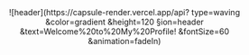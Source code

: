 
<div align="center">
  ![header](https://capsule-render.vercel.app/api?
type=waving
&color=gradient
&height=120
&section=header
&text=Welcome%20to%20My%20Profile!
&fontSize=60
&animation=fadeIn)
</div>
